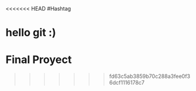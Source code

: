 <<<<<<< HEAD
#Hashtag

hello git :)
=======
# Final Proyect
>>>>>>> fd63c5ab3859b70c288a3fee0f36dcf1116178c7
